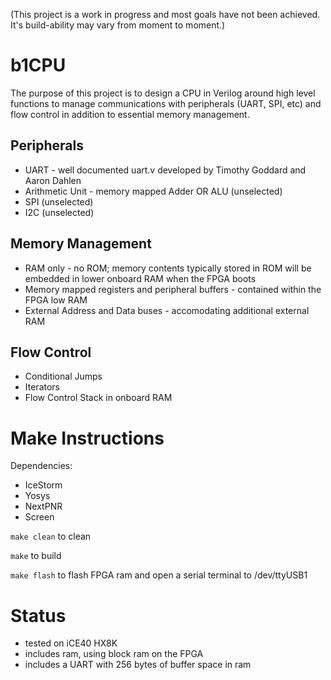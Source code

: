(This project is a work in progress and most goals have not been achieved. It's build-ability may vary from moment to moment.)

# b1CPU
The purpose of this project is to design a CPU in Verilog around high level functions to manage communications with peripherals (UART, SPI, etc) and flow control in addition to essential memory management.

## Peripherals
* UART - well documented uart.v developed by Timothy Goddard and Aaron Dahlen
* Arithmetic Unit - memory mapped Adder OR ALU (unselected)
* SPI (unselected)
* I2C (unselected)

## Memory Management
* RAM only - no ROM; memory contents typically stored in ROM will be embedded in lower onboard RAM when the FPGA boots
* Memory mapped registers and peripheral buffers - contained within the FPGA low RAM
* External Address and Data buses - accomodating additional external RAM

## Flow Control
* Conditional Jumps
* Iterators
* Flow Control Stack in onboard RAM

# Make Instructions
Dependencies:
* IceStorm
* Yosys
* NextPNR
* Screen

```make clean``` to clean 

```make``` to build

```make flash``` to flash FPGA ram and open a serial terminal to /dev/ttyUSB1

# Status
* tested on iCE40 HX8K
* includes ram, using block ram on the FPGA
* includes a UART with 256 bytes of buffer space in ram
